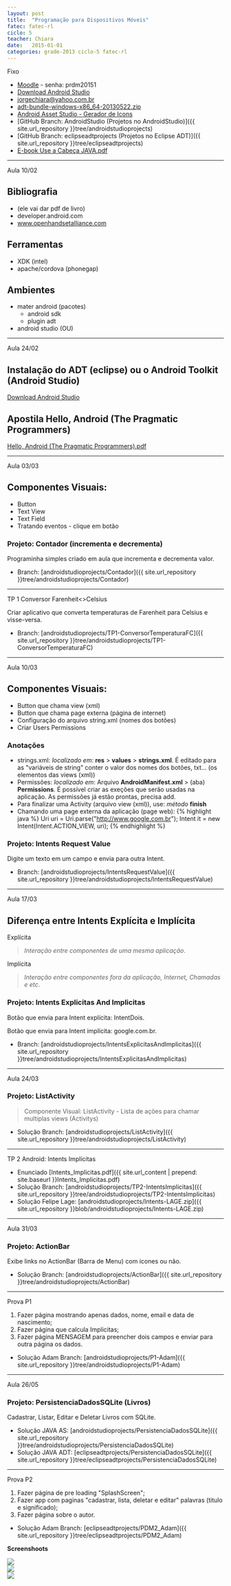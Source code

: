 ```yaml
---
layout: post
title:  "Programação para Dispositivos Móveis"
fatec: fatec-rl
ciclo: 5
teacher: Chiara
date:   2015-01-01
categories: grade-2013 ciclo-5 fatec-rl
---
```


<span class="label label-warning text-uppercase"><span class="glyphicon glyphicon glyphicon-star"></span> Fixo</span>

- [Moodle](http://fatecrl.edu.br/moodle/course/view.php?id=230) - senha: prdm20151
- [Download Android Studio](http://developer.android.com/sdk/index.html)
- [jorgechiara@yahoo.com.br](jorgechiara@yahoo.com.br)
- [adt-bundle-windows-x86_64-20130522.zip](https://fatecspgov-my.sharepoint.com/personal/adam_macias_fatec_sp_gov_br/_layouts/15/guestaccess.aspx?guestaccesstoken=ksmGUc%2b1zSNNWZLDxHWqlJTc9OsTseYOIBqmeC6F99Y%3d&docid=0a25e4432d4c143eab5b192202015a546)
- [Android Asset Studio - Gerador de Icons](http://romannurik.github.io/AndroidAssetStudio/)
- [GitHub Branch: AndroidStudio (Projetos no AndroidStudio)]({{ site.url_repository }}tree/androidstudioprojects)
- [GitHub Branch: eclipseadtprojects (Projetos no Eclipse ADT)]({{ site.url_repository }}tree/eclipseadtprojects)
- [E-book Use a Cabeça JAVA.pdf](https://fatecspgov-my.sharepoint.com/personal/adam_macias_fatec_sp_gov_br/_layouts/15/guestaccess.aspx?guestaccesstoken=exC7yg4Fh4Izgsbi2%2f6JhrI7YDAAfYtrNcBdKX3O4bQ%3d&docid=0d449a6fe69ae4b85944265337b790078)

***

<span class="label label-primary text-uppercase"><span class="glyphicon glyphicon glyphicon-star"></span> Aula 10/02</span>

## Bibliografia
- (ele vai dar pdf de livro)
- developer.android.com
- www.openhandsetalliance.com
 
## Ferramentas
- XDK (intel)
- apache/cordova (phonegap)
 
## Ambientes
- mater android (pacotes)
  - android sdk 
  - plugin adt
- android studio (OU)

***

<span class="label label-primary text-uppercase"><span class="glyphicon glyphicon glyphicon-star"></span> Aula 24/02</span>

## Instalação do ADT (eclipse) ou o Android Toolkit (Android Studio)
[Download Android Studio](http://developer.android.com/sdk/index.html)

## Apostila Hello, Android (The Pragmatic Programmers)
[Hello, Android (The Pragmatic Programmers).pdf](https://www.facebook.com/download/780007602089838/Hello%2C%20Android%20%28The%20Pragmatic%20Programmers%29.pdf)

***

<span class="label label-primary text-uppercase"><span class="glyphicon glyphicon glyphicon-star"></span> Aula 03/03</span>

## Componentes Visuais:
- Button
- Text View
- Text Field
- Tratando eventos - clique em botão

### Projeto: Contador (incrementa e decrementa)

Programinha simples criado em aula que incrementa e decrementa valor.

- Branch: [androidstudioprojects/Contador]({{ site.url_repository }}tree/androidstudioprojects/Contador)  

***

<span class="label label-success text-uppercase"><span class="glyphicon glyphicon glyphicon-star"></span> TP 1 Conversor Farenheit<>Celsius</span>

Criar aplicativo que converta temperaturas de Farenheit para Celsius e visse-versa.

- Branch: [androidstudioprojects/TP1-ConversorTemperaturaFC]({{ site.url_repository }}tree/androidstudioprojects/TP1-ConversorTemperaturaFC)  


***

<span class="label label-primary text-uppercase"><span class="glyphicon glyphicon glyphicon-star"></span> Aula 10/03</span>

## Componentes Visuais:
- Button que chama view (xml)
- Button que chama page externa (página de internet)
- Configuração do arquivo string.xml (nomes dos botôes)
- Criar Users Permissions

### Anotações
- strings.xml: *localizado em*: **res** > **values** > **strings.xml**. É editado para as "variáveis de string" conter o valor dos nomes dos botões, txt... (os elementos das views (xml))
- Permissões: *localizado em*: Arquivo **AndroidManifest.xml** > (aba) **Permissions**. É possível criar as exeções que serão usadas na aplicação. As permissões já estão prontas, precisa add.
- Para finalizar uma Activity (arquivo view (xml)), use: *método* **finish**
- Chamando uma page externa da aplicação (page web):
{% highlight java %}
Uri uri = Uri.parse("http://www.google.com.br");
Intent it = new Intent(Intent.ACTION_VIEW, uri);
{% endhighlight %}

### Projeto: Intents Request Value

Digite um texto em um campo e envia para outra Intent. 

- Branch: [androidstudioprojects/IntentsRequestValue]({{ site.url_repository }}tree/androidstudioprojects/IntentsRequestValue)  

***

<span class="label label-primary text-uppercase"><span class="glyphicon glyphicon glyphicon-star"></span> Aula 17/03</span>

## Diferença entre Intents Explícita e Implícita

Explícita

> *Interação entre componentes de uma mesma aplicação*.

Implícita

> *Interação entre componentes fora da aplicação, Internet, Chamadas e etc*.

### Projeto: Intents Explicitas And Implicitas

Botão que envia para Intent explícita: IntentDois. 

Botão que envia para Intent implícita: google.com.br. 

- Branch: [androidstudioprojects/IntentsExplicitasAndImplicitas]({{ site.url_repository }}tree/androidstudioprojects/IntentsExplicitasAndImplicitas)  

***

<span class="label label-primary text-uppercase"><span class="glyphicon glyphicon glyphicon-star"></span> Aula 24/03</span>

### Projeto: ListActivity

> Componente Visual: ListActivity - Lista de ações para chamar multiplas views (Activitys)

- Solução Branch: [androidstudioprojects/ListActivity]({{ site.url_repository }}tree/androidstudioprojects/ListActivity)  

***

<span class="label label-success text-uppercase"><span class="glyphicon glyphicon glyphicon-star"></span>TP 2 Android: Intents Implícitas</span> 

- Enunciado [Intents_Implicitas.pdf]({{ site.url_content | prepend: site.baseurl }}Intents_Implicitas.pdf) 
- Solução Branch: [androidstudioprojects/TP2-IntentsImplicitas]({{ site.url_repository }}tree/androidstudioprojects/TP2-IntentsImplicitas)  
- Solução Felipe Lage: [androidstudioprojects/Intents-LAGE.zip]({{ site.url_repository }}blob/androidstudioprojects/Intents-LAGE.zip)  

***

<span class="label label-primary text-uppercase"><span class="glyphicon glyphicon glyphicon-star"></span> Aula 31/03</span>

### Projeto: ActionBar 

Exibe links no ActionBar (Barra de Menu) com icones ou não. 

- Solução Branch: [androidstudioprojects/ActionBar]({{ site.url_repository }}tree/androidstudioprojects/ActionBar)  

***

<span class="label label-success text-uppercase"><span class="glyphicon glyphicon glyphicon-star"></span> Prova P1</span> 

1. Fazer página mostrando apenas dados, nome, email e data de nascimento;
2. Fazer página que calcula Implicitas;
3. Fazer página MENSAGEM para preencher dois campos e enviar para outra página os dados.

- Solução Adam Branch: [androidstudioprojects/P1-Adam]({{ site.url_repository }}tree/androidstudioprojects/P1-Adam) 


***

<span class="label label-primary text-uppercase"><span class="glyphicon glyphicon glyphicon-star"></span> Aula 26/05</span>

### Projeto: PersistenciaDadosSQLite (Livros) 

Cadastrar, Listar, Editar e Deletar Livros com SQLite.

- Solução JAVA AS: [androidstudioprojects/PersistenciaDadosSQLite]({{ site.url_repository }}tree/androidstudioprojects/PersistenciaDadosSQLite)  
- Solução JAVA ADT: [eclipseadtprojects/PersistenciaDadosSQLite]({{ site.url_repository }}tree/eclipseadtprojects/PersistenciaDadosSQLite)  

***

<span class="label label-success text-uppercase"><span class="glyphicon glyphicon glyphicon-star"></span> Prova P2</span> 

1. Fazer página de pre loading "SplashScreen";
2. Fazer app com paginas "cadastrar, lista, deletar e editar" palavras (titulo e significado);
3. Fazer página sobre o autor.

- Solução Adam Branch: [eclipseadtprojects/PDM2_Adam]({{ site.url_repository }}tree/eclipseadtprojects/PDM2_Adam) 

**Screenshoots**

<div class="container-fluid">
	<div class="row">
		<div class="col-md-4">
			<img src="{{ site.url_content | prepend: site.baseurl }}screenshot_p2_chiara_1.jpg" class="img-responsive">
		</div>
		<div class="col-md-4">
			<img src="{{ site.url_content | prepend: site.baseurl }}screenshot_p2_chiara_2.jpg" class="img-responsive">
		</div>
		<div class="col-md-4">
			<img src="{{ site.url_content | prepend: site.baseurl }}screenshot_p2_chiara_3.jpg" class="img-responsive">
		</div>
	</div>
</div>
